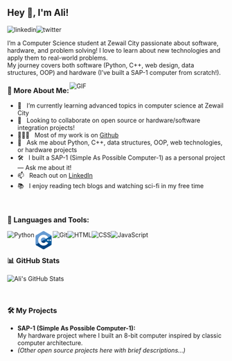 ## Hey 👋, I'm Ali!

<a href="https://www.linkedin.com/in/ali-ahmed-340896334/"><img align='left' alt="linkedin" src="https://raw.githubusercontent.com/rahul-jha98/rahul-jha98/561d474902b59c7429ec22bb73e225696c27b202/assets/linkedin.svg" height='18px'/></a>
<a href="https://twitter.com/YOUR-TWITTER"><img align='left' alt="twitter" src="https://raw.githubusercontent.com/rahul-jha98/rahul-jha98/561d474902b59c7429ec22bb73e225696c27b202/assets/twitter.svg" height='18px'/></a>

<br>

I’m a Computer Science student at Zewail City passionate about software, hardware, and problem solving! I love to learn about new technologies and apply them to real-world problems.  
My journey covers both software (Python, C++, web design, data structures, OOP) and hardware (I’ve built a SAP-1 computer from scratch!).

<img align="right" alt="GIF" src="https://raw.githubusercontent.com/rahul-jha98/rahul-jha98/main/techstack.gif" width="360px" />

### 🧐 More About Me:

- 🔭 &nbsp; I’m currently learning advanced topics in computer science at Zewail City
- 🤝 &nbsp; Looking to collaborate on open source or hardware/software integration projects!
- 👨🏻‍💻 &nbsp; Most of my work is on [Github](https://github.com/YOUR-GITHUB)
- 💬 &nbsp; Ask me about Python, C++, data structures, OOP, web technologies, or hardware projects
- 🛠️ &nbsp; I built a SAP-1 (Simple As Possible Computer-1) as a personal project — Ask me about it!
- 📫 &nbsp; Reach out on [LinkedIn]((https://www.linkedin.com/in/ali-ahmed-340896334/))
- 📚 &nbsp; I enjoy reading tech blogs and watching sci-fi in my free time

<br>

### 🔨 Languages and Tools:

<a href="https://www.python.org" target="_blank"><img align="left" alt="Python" height ="42px" src="https://raw.githubusercontent.com/rahul-jha98/github_readme_icons/main/language_and_tools/square/python/python.svg"></a>
<a href="https://isocpp.org/" target="_blank"><img align="left" alt="C++" height ="42px" src="https://raw.githubusercontent.com/devicons/devicon/master/icons/cplusplus/cplusplus-original.svg"></a>
<a href="https://git-scm.com/" target="_blank"><img align="left" alt="Git" height ="42px" src="https://raw.githubusercontent.com/rahul-jha98/github_readme_icons/main/language_and_tools/square/git-scm/git-scm.svg"></a>
<a href="https://developer.mozilla.org/en-US/docs/Web/HTML" target="_blank"><img align="left" alt="HTML" height ="42px" src="https://raw.githubusercontent.com/rahul-jha98/github_readme_icons/main/language_and_tools/square/html/html.svg"></a>
<a href="https://developer.mozilla.org/en-US/docs/Web/CSS" target="_blank"><img align="left" alt="CSS" height ="42px" src="https://raw.githubusercontent.com/rahul-jha98/github_readme_icons/main/language_and_tools/square/css/css.svg"></a>
<a href="https://developer.mozilla.org/en-US/docs/Web/JavaScript" target="_blank"><img align="left" alt="JavaScript" height ="42px" src="https://raw.githubusercontent.com/rahul-jha98/github_readme_icons/main/language_and_tools/square/javascript/javascript.svg"></a>
<br>
<br>

### 📊 GitHub Stats

![Ali's GitHub Stats](https://github-readme-stats.vercel.app/api?username=YOUR-GITHUB&show_icons=true)

<br>

### 🛠️ My Projects

- **SAP-1 (Simple As Possible Computer-1):**<br>
  My hardware project where I built an 8-bit computer inspired by classic computer architecture.  
- *(Other open source projects here with brief descriptions...)*
